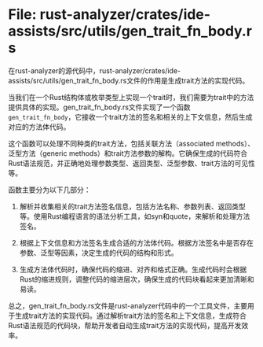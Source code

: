 # File: rust-analyzer/crates/ide-assists/src/utils/gen_trait_fn_body.rs

在rust-analyzer的源代码中，rust-analyzer/crates/ide-assists/src/utils/gen_trait_fn_body.rs文件的作用是生成trait方法的实现代码。

当我们在一个Rust结构体或枚举类型上实现一个trait时，我们需要为trait中的方法提供具体的实现。gen_trait_fn_body.rs文件实现了一个函数`gen_trait_fn_body`，它接收一个trait方法的签名和相关的上下文信息，然后生成对应的方法体代码。

这个函数可以处理不同种类的trait方法，包括关联方法（associated methods）、泛型方法（generic methods）和trait方法参数的解构。它确保生成的代码符合Rust语法规范，并正确地处理参数类型、返回类型、泛型参数、trait方法的可见性等。

函数主要分为以下几部分：

1. 解析并收集相关的trait方法签名信息，包括方法名称、参数列表、返回类型等。使用Rust编程语言的语法分析工具，如syn和quote，来解析和处理方法签名。

2. 根据上下文信息和方法签名生成合适的方法体代码。根据方法签名中是否存在参数、泛型等因素，决定生成的代码的结构和形式。

3. 生成方法体代码时，确保代码的缩进、对齐和格式正确。生成代码时会根据Rust的缩进规则，调整代码的缩进层次，确保生成的代码块看起来更加清晰和易读。

总之，gen_trait_fn_body.rs文件是rust-analyzer代码中的一个工具文件，主要用于生成trait方法的实现代码。通过解析trait方法的签名和上下文信息，生成符合Rust语法规范的代码块，帮助开发者自动生成trait方法的实现代码，提高开发效率。

